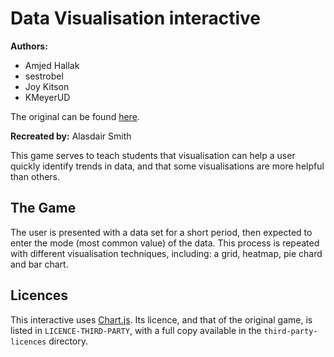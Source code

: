 # Data Visualisation interactive

**Authors:**

- Amjed Hallak
- sestrobel
- Joy Kitson
- KMeyerUD

The original can be found [here](https://github.com/ahallak/CISC374).

**Recreated by:** Alasdair Smith

This game serves to teach students that visualisation can help a user quickly identify trends in data, and that some visualisations are more helpful than others.

## The Game

The user is presented with a data set for a short period, then expected to enter the mode (most common value) of the data.
This process is repeated with different visualisation techniques, including: a grid, heatmap, pie chard and bar chart.

## Licences

This interactive uses [Chart.js](https://www.chartjs.org/).
Its licence, and that of the original game, is listed in `LICENCE-THIRD-PARTY`, with a full copy available in the `third-party-licences` directory.
